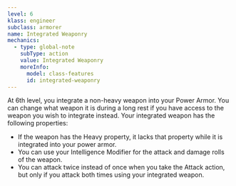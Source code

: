 ```yaml
---
level: 6
klass: engineer
subclass: armorer
name: Integrated Weaponry
mechanics:
  - type: global-note
    subType: action
    value: Integrated Weaponry
    moreInfo:
      model: class-features
      id: integrated-weaponry
---
```

At 6th level, you integrate a non-heavy weapon into your Power Armor. You can change what weapon it is during a
long rest if you have access to the weapon you wish to integrate instead. Your integrated weapon has the following properties:

- If the weapon has the Heavy property, it lacks that property while it is integrated into your power armor.
- You can use your Intelligence Modifier for the attack and damage rolls of the weapon.
- You can attack twice instead of once when you take the Attack action, but only if you attack both times using your integrated weapon.

<br>
